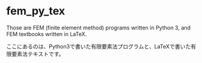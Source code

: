 # fem_py_tex

Those are FEM (finite element method) programs written in Python 3, 
and FEM textbooks written in LaTeX. 

ここにあるのは、Python3で書いた有限要素法プログラムと、LaTeXで書いた有限要素法テキストです。

